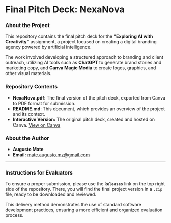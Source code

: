 # Final Pitch Deck: NexaNova

### About the Project

This repository contains the final pitch deck for the **"Exploring AI with Creativity"** assignment, a project focused on creating a digital branding agency powered by artificial intelligence.

The work involved developing a structured approach to branding and client outreach, utilizing AI tools such as **ChatGPT** to generate brand stories and marketing copy, and **Canva Magic Media** to create logos, graphics, and other visual materials.

### Repository Contents

* **NexaNova.pdf**: The final version of the pitch deck, exported from Canva to PDF format for submission.
* **README.md**: This document, which provides an overview of the project and its context.
* **Interactive Version:** The original pitch deck, created and hosted on Canva.
  [View on Canva](https://nexanova-pitch.my.canva.site/augusto-mate)

### About the Author

* **Augusto Mate**
* **Email:** mate.augusto.mz@gmail.com

---

### **Instructions for Evaluators**

To ensure a proper submission, please use the **`Releases`** link on the top right side of the repository. There, you will find the final project version in a `.zip` file, ready to be downloaded and reviewed.

This delivery method demonstrates the use of standard software development practices, ensuring a more efficient and organized evaluation process.
